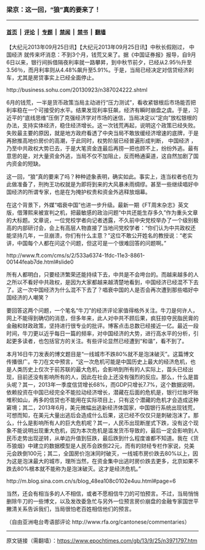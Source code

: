 ### 梁京：这一回，“狼”真的要来了！

---

#### [首页](../../../..?n3971797) &nbsp;|&nbsp; [评论](../../../../../epoch-comment?n3971797) &nbsp;|&nbsp; [专题](../../../../../epoch-special?n3971797) &nbsp;|&nbsp; [禁闻](../../../../../epoch-news?n3971797) &nbsp;|&nbsp; [禁书](../../../../../books?n3971797) &nbsp;|&nbsp; [翻墙](https://github.com/gfw-breaker/nogfw/blob/master/README.md?n3971797)


<div class="post_content" id="artbody" itemprop="articleBody">
 <!-- article content begin -->
 <p>
  【大纪元2013年09月25日讯】【大纪元2013年09月25日讯】中秋长假刚过，
  <ok href="https://www.epochtimes.com/gb/tag/%E4%B8%AD%E5%9B%BD%E7%BB%8F%E6%B5%8E.html">
   中国经济
  </ok>
  就传来坏消息：不到3个月，钱荒又来了。据《中国证券报》报导，自9月6日以来，银行间拆借隔夜利率就一路攀昇，到中秋节前夕，已经从2.95％升至3.56％，而月利率则从4.48%飙升至5.91%。于是，当局已经决定对信贷经济刹车，尤其是房贷事实上已经全面停止。
 </p>
 <p>
  http://business.sohu.com/20130923/n387024222.shtml
 </p>
 <p>
  6月的钱荒，一半是货币政策当局主动进行“压力测试”，看收紧银根后市场能否把利率稳在一个可接受的水平。结果发现利率狂飙，经济有瞬时崩盘之虞。于是，习近平的“底线思维”压倒了克强经济学对市场的迷信，当局决定以“定向”放松银根的办法，支持实体经济，稳住经济增长。这一次钱荒再起，说明这个政策已经失败。失败最主要的原因，就是地方政府看透了中央当局不敢放缓经济增速的底牌，于是再掀推高地价房价的高潮，于此同时，权势阶层已经普遍形成判断，
  <ok href="https://www.epochtimes.com/gb/tag/%E4%B8%AD%E5%9B%BD%E7%BB%8F%E6%B5%8E.html">
   中国经济
  </ok>
  ，乃至中共政权大势已去，于是大笔资金连最后再捞一把也顾不上，纷纷外逃。最有意思的是，对大量资金外逃，当局不仅不加阻止，反而畅通渠道，这自然加剧了国内资金的短缺。
 </p>
 <p>
  这一回，“狼”真的要来了吗？种种迹象表明，确实如此。事实上，连当权者也在为此做准备了，刑拘王功权就是为即将到来的大风暴未雨绸缪。甚至一些继续唱好中国经济的所谓专家，也是在为掩护权贵和资金外逃释放烟幕。
 </p>
 <p>
  在这个背景下，外媒“唱衰中国”也进一步升级。最新一期《FT周末杂志》英文版，借薄熙来被宣判之机，把最敏感的政治问题“中共还能生存多久”作为重头文章的大标题。文章说，一位党校学者向记者透露，不久前中央党校举办了一个级别极高的内部研讨会，会上有高层人物直接了当地问党校学者：“你们认为中共政权还能坚持几年，一旦崩溃，你们有什么主意？”这位不敢公开姓名的教授说：“老实讲，中国每个人都在问这个问题，但这可是一个很难回答的问题啊。”
 </p>
 <p>
  http://www.ft.com/cms/s/2/533a6374-1fdc-11e3-8861-00144feab7de.html#slide0
 </p>
 <p>
  所有人都明白，只要经济繁荣还能持续下去，中共是不会垮台的。而越来越多的人之所以不看好中共政权，是因为大家都越来越清楚地看到，中国经济已经混不下去了。这一次中国经济为什么混不下去了？唱衰中国的人是否会再次遭到那些唱好中国经济的人嘲笑？
 </p>
 <p>
  要回答这两个问题，一个笔名“牛刀”的经济评论家值得格外关注。牛刀是何许人，网上不能得到确切的消息，但多年来，此人对中共不顾后果，疯狂掠夺民脂民膏的金融和财政政策，坚持进行很专业的批评。博客点击总数已经接近一亿。最近一段时间，牛刀更以近乎每日一篇的频率，对中国经济的大势，进行高水平的分析，引起更多读者，也包括官方的关注。有些评论显然已经遭到“和谐”，看不到了。
 </p>
 <p>
  本月16日牛刀发表的博文题目是“一线城市不跌80%就不是泡沫破灭”。这篇博文传播很广。牛刀在文中预言，“这一次危机可能是中国历史上最大的经济危机，也是人类历史上仅次于前苏联的最大危机，会影响到所有的人实际上，苗头已经出现，目前还没有影响所有的人，因此在社会上还没有强烈的反应。那么，什么是苗头呢？其一，2013年一季度信贷增长68%，而GDP只增长7.7%，这个数据说明，依赖投资在中国已经完全不能拉动经济增长，潜藏在后面的危机是，银行烂账坏账堆积如山，再多的信贷也不能用在实际项目上，只有这个潜藏的危机才会造成这种窘境；其二，2013年6月，美元微幅出逃新经济体国家，中国银行系统出现钱荒，可想而知，在美元大量出逃后会造成什么后果，这已经不仅仅只是刺破泡沫了。那么，什么是影响所有人的巨大危机呢？其一，人民币出现断崖式下跌，没有这个现象不能说明出现重大危机，因为本次危机是滥发货币导致的，最后一定会影响到人民币走势出现逆转，从单边升值到狂跌，最后跌到什么程度谁都不知道。我在《货币狼烟》中建立的数据模型是人民币会跌倒22元，而有的财经专栏作家说，兑美元会跌倒100元；其二，全国房价泡沫同时破灭，一线城市房价跌去80%以上，因为这是泡沫最大的城市，理所当然，在资金集中出逃时房价跌去更多，北京如果不跌去80%根本就不能称为是泡沫破灭。这才是经济危机。”
 </p>
 <p>
  http://m.blog.sina.com.cn/s/blog_48ea108c0102e4uu.html#page=6
 </p>
 <p>
  当然，还会有相当多的人不相信，或者不愿相信牛刀的可怕预言。不过，当局悄悄删除牛刀的一些博文，以及发改委急忙与另外一位预言房价崩盘的金融专家国世平撇清关系告诉我们，当局很怕老百姓相信他们的预言。
 </p>
 <p>
  （自由亚洲电台粤语部评论 http://www.rfa.org/cantonese/commentaries）
 </p>
 <!-- article content end -->
 <div id="below_article_ad">
 </div>
</div>


---

原文链接（需翻墙）：https://www.epochtimes.com/gb/13/9/25/n3971797.htm